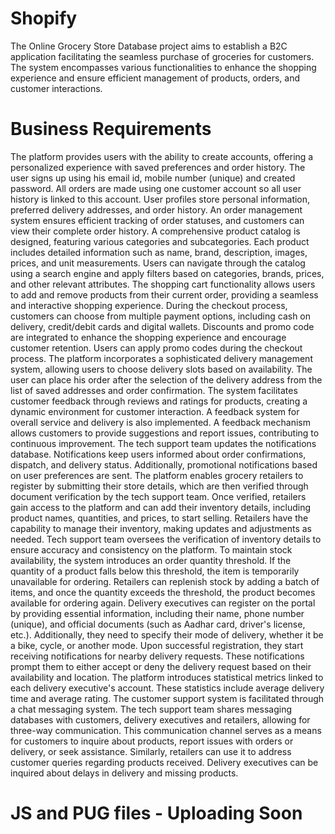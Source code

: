 # Shopify
The Online Grocery Store Database project aims to establish a B2C application facilitating the seamless purchase of groceries for customers. The system encompasses various functionalities to enhance the shopping experience and ensure efficient management of products, orders, and customer interactions.

# Business Requirements
The platform provides users with the ability to create accounts, offering a personalized
experience with saved preferences and order history. The user signs up using his email
id, mobile number (unique) and created password. All orders are made using one
customer account so all user history is linked to this account. User profiles store
personal information, preferred delivery addresses, and order history. An order
management system ensures efficient tracking of order statuses, and customers can
view their complete order history.
A comprehensive product catalog is designed, featuring various categories and
subcategories. Each product includes detailed information such as name, brand,
description, images, prices, and unit measurements. Users can navigate through the
catalog using a search engine and apply filters based on categories, brands, prices, and
other relevant attributes.
The shopping cart functionality allows users to add and remove products from their
current order, providing a seamless and interactive shopping experience. During the
checkout process, customers can choose from multiple payment options, including cash
on delivery, credit/debit cards and digital wallets. Discounts and promo code are
integrated to enhance the shopping experience and encourage customer retention.
Users can apply promo codes during the checkout process. The platform incorporates a
sophisticated delivery management system, allowing users to choose delivery slots
based on availability. The user can place his order after the selection of the delivery
address from the list of saved addresses and order confirmation.
The system facilitates customer feedback through reviews and ratings for products,
creating a dynamic environment for customer interaction. A feedback system for overall
service and delivery is also implemented. A feedback mechanism allows customers to
provide suggestions and report issues, contributing to continuous improvement.
The tech support team updates the notifications database. Notifications keep users
informed about order confirmations, dispatch, and delivery status. Additionally,
promotional notifications based on user preferences are sent.
The platform enables grocery retailers to register by submitting their store details, which
are then verified through document verification by the tech support team. Once verified,
retailers gain access to the platform and can add their inventory details, including
product names, quantities, and prices, to start selling.
Retailers have the capability to manage their inventory, making updates and
adjustments as needed. Tech support team oversees the verification of inventory details
to ensure accuracy and consistency on the platform.
To maintain stock availability, the system introduces an order quantity threshold. If the
quantity of a product falls below this threshold, the item is temporarily unavailable for
ordering. Retailers can replenish stock by adding a batch of items, and once the
quantity exceeds the threshold, the product becomes available for ordering again.
Delivery executives can register on the portal by providing essential information,
including their name, phone number (unique), and official documents (such as Aadhar
card, driver's license, etc.). Additionally, they need to specify their mode of delivery,
whether it be a bike, cycle, or another mode. Upon successful registration, they start
receiving notifications for nearby delivery requests. These notifications prompt them to
either accept or deny the delivery request based on their availability and location. The
platform introduces statistical metrics linked to each delivery executive's account. These
statistics include average delivery time and average rating.
The customer support system is facilitated through a chat messaging system. The tech
support team shares messaging databases with customers, delivery executives and
retailers, allowing for three-way communication. This communication channel serves as
a means for customers to inquire about products, report issues with orders or delivery,
or seek assistance. Similarly, retailers can use it to address customer queries regarding
products received. Delivery executives can be inquired about delays in delivery and
missing products.

# JS and PUG files - Uploading Soon
